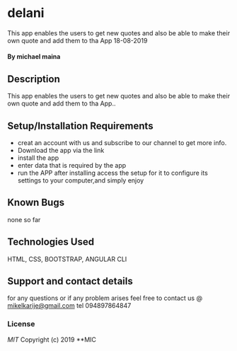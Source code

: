 # delani
#### 
This app enables the users to get new quotes and also be able to make their own quote and add them to tha App 18-08-2019
#### By **michael maina**
## Description
This app enables the users to get new quotes and also be able to make their own quote and add them to tha App..
## Setup/Installation Requirements
* creat an account with us and subscribe to our channel to get more info.
* Download the app via the link
* install the app
* enter data that is required by the app
* run the APP
after installing access the setup for it to configure its settings to your computer,and simply enjoy
## Known Bugs
none so far
## Technologies Used
HTML,
CSS,
BOOTSTRAP,
ANGULAR CLI

## Support and contact details
for any questions or if any problem arises feel free to contact us @ mikelkarije@gmail.com
tel 094897864847
### License
*MIT*
Copyright (c) 2019 **MIC